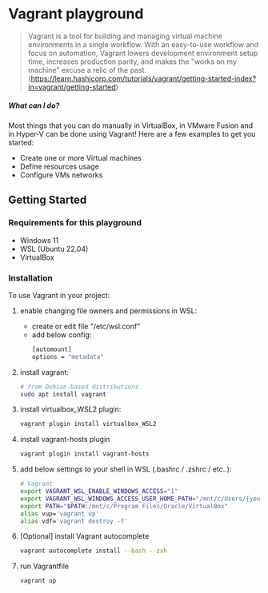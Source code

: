 # Vagrant playground

> Vagrant is a tool for building and managing virtual machine environments in a single workflow. With an easy-to-use workflow and focus on automation, Vagrant lowers development environment setup time, increases production parity, and makes the "works on my machine" excuse a relic of the past. (https://learn.hashicorp.com/tutorials/vagrant/getting-started-index?in=vagrant/getting-started)

<!-- [START usecases] -->

##### What can I do?

Most things that you can do manually in VirtualBox, in VMware Fusion and in Hyper-V can be done using Vagrant! Here are a few examples to get you started:

- Create one or more Virtual machines
- Define resources usage
- Configure VMs networks

<!-- [END usecases] -->

<!-- [START getstarted] -->

## Getting Started

### Requirements for this playground

- Windows 11
- WSL (Ubuntu 22.04)
- VirtualBox

### Installation

To use Vagrant in your project:

1. enable changing file owners and permissions in WSL:
   - create or edit file "/etc/wsl.conf"
   - add below config:
        ```bash
        [automount]
        options = "metadata"
        ```

2. install vagrant:
    ```bash
    # from Debian-based distributions
    sudo apt install vagrant
    ```

3. install virtualbox_WSL2 plugin:
     ```bash
    vagrant plugin install virtualbox_WSL2
    ```

4. install vagrant-hosts plugin
     ```bash
    vagrant plugin install vagrant-hosts
    ```

5. add below settings to your shell in WSL (.bashrc / .zshrc / etc..):
    ```bash
   # Vagrant
    export VAGRANT_WSL_ENABLE_WINDOWS_ACCESS="1"
    export VAGRANT_WSL_WINDOWS_ACCESS_USER_HOME_PATH="/mnt/c/Users/{your_user_name}"
    export PATH="$PATH:/mnt/c/Program Files/Oracle/VirtualBox"   
    alias vup='vagrant up'
    alias vdf='vagrant destroy -f'
    ```
6. [Optional] install Vagrant autocomplete
    ```bash
    vagrant autocomplete install --bash --zsh
    ```
    
7. run Vagrantfile
    ```bash
    vagrant up
    ```

<!-- [END getstarted] -->